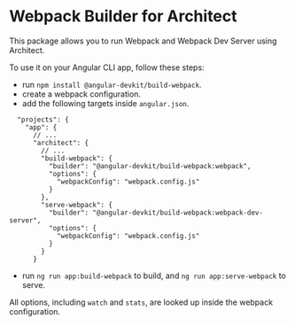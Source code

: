 # Webpack Builder for Architect

This package allows you to run Webpack and Webpack Dev Server using Architect.

To use it on your Angular CLI app, follow these steps:

- run `npm install @angular-devkit/build-webpack`.
- create a webpack configuration.
- add the following targets inside `angular.json`.
```
  "projects": {
    "app": {
      // ...
      "architect": {
        // ...
        "build-webpack": {
          "builder": "@angular-devkit/build-webpack:webpack",
          "options": {
            "webpackConfig": "webpack.config.js"
          }
        },
        "serve-webpack": {
          "builder": "@angular-devkit/build-webpack:webpack-dev-server",
          "options": {
            "webpackConfig": "webpack.config.js"
          }
        }
      }
```
- run `ng run app:build-webpack` to build, and `ng run app:serve-webpack` to serve.

All options, including `watch` and `stats`, are looked up inside the webpack configuration.
